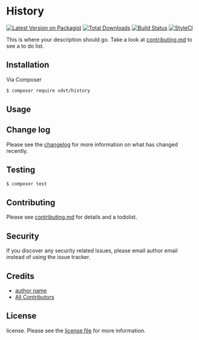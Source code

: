 # History

[![Latest Version on Packagist][ico-version]][link-packagist]
[![Total Downloads][ico-downloads]][link-downloads]
[![Build Status][ico-travis]][link-travis]
[![StyleCI][ico-styleci]][link-styleci]

This is where your description should go. Take a look at [contributing.md](contributing.md) to see a to do list.

## Installation

Via Composer

``` bash
$ composer require vdvt/history
```

## Usage

## Change log

Please see the [changelog](changelog.md) for more information on what has changed recently.

## Testing

``` bash
$ composer test
```

## Contributing

Please see [contributing.md](contributing.md) for details and a todolist.

## Security

If you discover any security related issues, please email author email instead of using the issue tracker.

## Credits

- [author name][link-author]
- [All Contributors][link-contributors]

## License

license. Please see the [license file](license.md) for more information.

[ico-version]: https://img.shields.io/packagist/v/vdvt/history.svg?style=flat-square
[ico-downloads]: https://img.shields.io/packagist/dt/vdvt/history.svg?style=flat-square
[ico-travis]: https://img.shields.io/travis/vdvt/history/master.svg?style=flat-square
[ico-styleci]: https://styleci.io/repos/12345678/shield

[link-packagist]: https://packagist.org/packages/vdvt/history
[link-downloads]: https://packagist.org/packages/vdvt/history
[link-travis]: https://travis-ci.org/vdvt/history
[link-styleci]: https://styleci.io/repos/12345678
[link-author]: https://github.com/vdvt
[link-contributors]: ../../contributors
